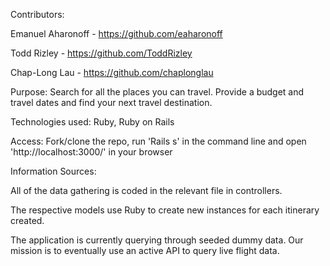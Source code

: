 Contributors:

Emanuel Aharonoff - https://github.com/eaharonoff

Todd Rizley - https://github.com/ToddRizley

Chap-Long Lau - https://github.com/chaplonglau

Purpose: Search for all the places you can travel. Provide a budget and travel dates and find your next travel destination. 

Technologies used: Ruby, Ruby on Rails 

Access: Fork/clone the repo, run 'Rails s' in the command line and open 'http://localhost:3000/' in your browser

Information Sources:

All of the data gathering is coded in the relevant file in controllers.

The respective models use Ruby to create new instances for each itinerary created.

The application is currently querying through seeded dummy data. Our mission is to eventually use an active API to query live flight data. 